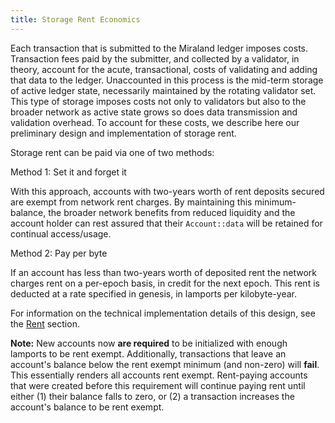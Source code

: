 ```yaml
---
title: Storage Rent Economics
---
```


Each transaction that is submitted to the Miraland ledger imposes costs.
Transaction fees paid by the submitter, and collected by a validator, in
theory, account for the acute, transactional, costs of validating and adding
that data to the ledger. Unaccounted in this process is the mid-term storage of
active ledger state, necessarily maintained by the rotating validator set. This
type of storage imposes costs not only to validators but also to the broader
network as active state grows so does data transmission and validation
overhead. To account for these costs, we describe here our preliminary design
and implementation of storage rent.

Storage rent can be paid via one of two methods:

Method 1: Set it and forget it

With this approach, accounts with two-years worth of rent deposits secured are
exempt from network rent charges. By maintaining this minimum-balance, the
broader network benefits from reduced liquidity and the account holder can rest
assured that their `Account::data` will be retained for continual access/usage.

Method 2: Pay per byte

If an account has less than two-years worth of deposited rent the network
charges rent on a per-epoch basis, in credit for the next epoch. This rent is
deducted at a rate specified in genesis, in lamports per kilobyte-year.

For information on the technical implementation details of this design, see the
[Rent](implemented-proposals/rent.md) section.

**Note:** New accounts now **are required** to be initialized with enough
lamports to be rent exempt. Additionally, transactions that leave an account's
balance below the rent exempt minimum (and non-zero) will **fail**. This
essentially renders all accounts rent exempt. Rent-paying accounts that were
created before this requirement will continue paying rent until either (1)
their balance falls to zero, or (2) a transaction increases the account's
balance to be rent exempt.
